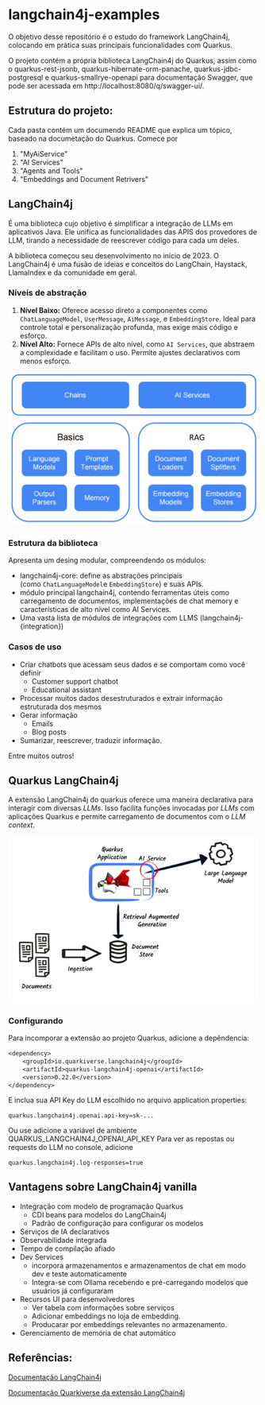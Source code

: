 # langchain4j-examples

O objetivo desse repositório é o estudo do framework LangChain4j, colocando em prática suas principais funcionalidades com Quarkus.

O projeto contém a própria biblioteca LangChain4j do Quarkus, assim como o quarkus-rest-jsonb, quarkus-hibernate-orm-panache, quarkus-jdbc-postgresql e quarkus-smallrye-openapi para documentação Swagger, que pode ser acessada em http://localhost:8080/q/swagger-ui/.

## Estrutura do projeto:
Cada pasta contém um documendo README que explica um tópico, baseado na documetação do Quarkus.
Comece por 
1. "MyAiService"
2. "AI Services"
3. "Agents and Tools"
4. "Embeddings and Document Retrivers"

## LangChain4j
É uma biblioteca cujo objetivo é simplificar a integração de LLMs em aplicativos Java.
Ele unifica as funcionalidades das APIS dos provedores de LLM, tirando a necessidade de reescrever código para cada um deles.

A biblioteca começou seu desenvolvimento no início de 2023. O LangChain4j é uma fusão de ideias e conceitos do LangChain, Haystack, LlamaIndex e da comunidade em geral.

### Níveis de abstração
1. **Nível Baixo:** Oferece acesso direto a componentes como `ChatLanguageModel`, `UserMessage`, `AiMessage`, e `EmbeddingStore`. Ideal para controle total e personalização profunda, mas exige mais código e esforço.
2. **Nível Alto:** Fornece APIs de alto nível, como `AI Services`, que abstraem a complexidade e facilitam o uso. Permite ajustes declarativos com menos esforço.

![LangChain4j components](langchain4j-components.png)
### Estrutura da biblioteca
Apresenta um desing modular, compreendendo os módulos:
 - langchain4j-core: define as abstrações principais (como `ChatLanguageModel`e `EmbeddingStore`) e suas APIs.
 - módulo principal langchain4j, contendo ferramentas úteis como carregamento de documentos, implementações de chat memory e características de alto nível como AI Services.
 - Uma vasta lista de módulos de integrações com LLMS (langchain4j-{integration})

### Casos de uso
- Criar chatbots que acessam seus dados e se comportam como você definir
	- Customer support chatbot
	- Educational assistant
- Processar muitos dados desestruturados e extrair informação estruturada dos mesmos
- Gerar informação 
	- Emails
	- Blog posts
- Sumarizar, reescrever, traduzir informação.

Entre muitos outros!

## Quarkus LangChain4j

A extensão LangChain4j do quarkus oferece uma maneira declarativa para interagir com diversas *LLMs*. Isso facilita funções invocadas por *LLMs* com aplicações Quarkus e permite carregamento de documentos com o *LLM context*.

![Imagem da estrutura do quarkus com LangChain4j](quarkus-llms-big-picture.png)

### Configurando 
Para incomporar a extensão ao projeto Quarkus, adicione a depêndencia:

```
<dependency>
    <groupId>io.quarkiverse.langchain4j</groupId>
    <artifactId>quarkus-langchain4j-openai</artifactId>
    <version>0.22.0</version>
</dependency>
```

E inclua sua API Key do LLM escolhido no arquivo application.properties:

```
quarkus.langchain4j.openai.api-key=sk-...
```

Ou use adicione a variável de ambiente QUARKUS_LANGCHAIN4J_OPENAI_API_KEY
Para ver as repostas ou requests do LLM no console, adicione 
```
quarkus.langchain4j.log-responses=true
```

## Vantagens sobre LangChain4j vanilla
- Integração com modelo de programação Quarkus
	- CDI beans para modelos do LangChain4j
	- Padrão de configuração para configurar os modelos
- Serviços de IA declarativos
- Observabilidade integrada
- Tempo de compilação afiado
- Dev Services
	- incorpora armazenamentos e armazenamentos de chat em modo dev e teste automaticamente
	- Integra-se com Ollama recebendo e pré-carregando modelos que usuários já configuraram
- Recursos UI para desenvolvedores
	- Ver tabela com informações sobre serviços
	- Adicionar embeddings no loja de embedding.
	- Producarar por embeddings relevantes no armazenamento.
- Gerenciamento de memória de chat automático

## Referências: 

[Documentação LangChain4j](https://docs.langchain4j.dev/intro)

[Documentação Quarkiverse da extensão LangChain4j](https://docs.quarkiverse.io/quarkus-langchain4j/dev/index.html)